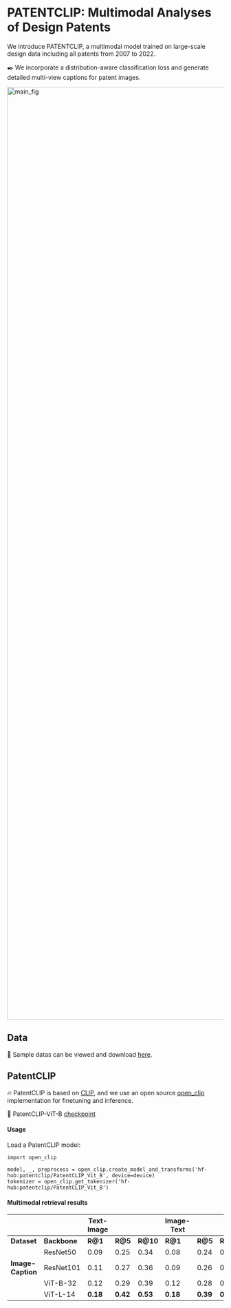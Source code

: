 # PATENTCLIP: Multimodal Analyses of Design Patents 
We introduce PATENTCLIP, a multimodal model trained on large-scale design data including all patents from 2007 to 2022.

:black_nib: We incorporate a distribution-aware classification loss and generate detailed multi-view captions for patent images.


<img width="2168" alt="main_fig" src="">

## Data
:green_book: Sample datas can be viewed and download [here]().

## PatentCLIP
:fire: PatentCLIP is based on [CLIP](https://github.com/openai/CLIP), and we use an open source [open_clip](https://github.com/mlfoundations/open_clip) implementation for finetuning and inference.


:hugs: PatentCLIP-ViT-B [checkpoint](https://huggingface.co/patentclip/PatentCLIP_Vit_B)


#### Usage
Load a PatentCLIP model:
```
import open_clip

model, _, preprocess = open_clip.create_model_and_transforms('hf-hub:patentclip/PatentCLIP_Vit_B', device=device)
tokenizer = open_clip.get_tokenizer('hf-hub:patentclip/PatentCLIP_Vit_B')
```

#### Multimodal retrieval results 


|                          |          | **Text-Image** |       |       | **Image-Text** |       |       |
|--------------------------|----------|----------------|-------|-------|----------------|-------|-------|
| **Dataset**              | **Backbone** | **R@1**       | **R@5** | **R@10** | **R@1**       | **R@5** | **R@10** |
|    | ResNet50 | 0.09           | 0.25  | 0.34  | 0.08           | 0.24  | 0.33  |
|   **Image-Caption**                            | ResNet101| 0.11           | 0.27  | 0.36  | 0.09           | 0.26  | 0.35  |
|                          | ViT-B-32 | 0.12           | 0.29  | 0.39  | 0.12           | 0.28  | 0.38  |
|                          | ViT-L-14 | **0.18**       | **0.42** | **0.53** | **0.18**       | **0.39** | **0.50** |
